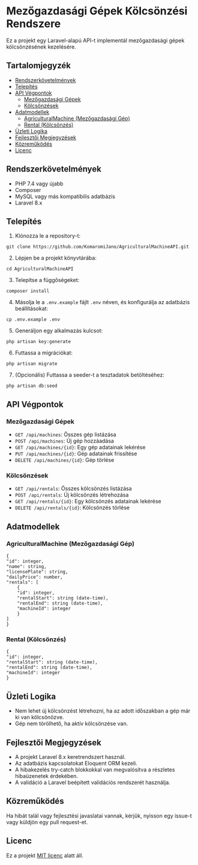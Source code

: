 # Mezőgazdasági Gépek Kölcsönzési Rendszere

Ez a projekt egy Laravel-alapú API-t implementál mezőgazdasági gépek kölcsönzésének kezelésére.

## Tartalomjegyzék

- [Rendszerkövetelmények](#rendszerkövetelmények)
- [Telepítés](#telepítés)
- [API Végpontok](#api-végpontok)
  - [Mezőgazdasági Gépek](#mezőgazdasági-gépek)
  - [Kölcsönzések](#kölcsönzések)
- [Adatmodellek](#adatmodellek)
  - [AgriculturalMachine (Mezőgazdasági Gép)](#agriculturalmachine-mezőgazdasági-gép)
  - [Rental (Kölcsönzés)](#rental-kölcsönzés)
- [Üzleti Logika](#üzleti-logika)
- [Fejlesztői Megjegyzések](#fejlesztői-megjegyzések)
- [Közreműködés](#közreműködés)
- [Licenc](#licenc)


## Rendszerkövetelmények

- PHP 7.4 vagy újabb
- Composer
- MySQL vagy más kompatibilis adatbázis
- Laravel 8.x

## Telepítés

1. Klónozza le a repository-t:
```
git clone https://github.com/KomaromiJano/AgriculturalMachineAPI.git
```

2. Lépjen be a projekt könyvtárába:
```
cd AgriculturalMachineAPI
```

3. Telepítse a függőségeket:
```
composer install
```

4. Másolja le a `.env.example` fájlt `.env` néven, és konfigurálja az adatbázis beállításokat:
```
cp .env.example .env
```
5. Generáljon egy alkalmazás kulcsot:
```
php artisan key:generate
```

6. Futtassa a migrációkat:
```
php artisan migrate
```

7. (Opcionális) Futtassa a seeder-t a tesztadatok betöltéséhez:
```
php artisan db:seed
```

## API Végpontok

### Mezőgazdasági Gépek

- `GET /api/machines`: Összes gép listázása
- `POST /api/machines`: Új gép hozzáadása
- `GET /api/machines/{id}`: Egy gép adatainak lekérése
- `PUT /api/machines/{id}`: Gép adatainak frissítése
- `DELETE /api/machines/{id}`: Gép törlése

### Kölcsönzések

- `GET /api/rentals`: Összes kölcsönzés listázása
- `POST /api/rentals`: Új kölcsönzés létrehozása
- `GET /api/rentals/{id}`: Egy kölcsönzés adatainak lekérése
- `DELETE /api/rentals/{id}`: Kölcsönzés törlése

## Adatmodellek

### AgriculturalMachine (Mezőgazdasági Gép)
```
{
"id": integer,
"name": string,
"licensePlate": string,
"dailyPrice": number,
"rentals": [
    {
    "id": integer,
    "rentalStart": string (date-time),
    "rentalEnd": string (date-time),
    "machineId": integer
    }
]
}
```

### Rental (Kölcsönzés)
```
{
"id": integer,
"rentalStart": string (date-time),
"rentalEnd": string (date-time),
"machineId": integer
}
```

## Üzleti Logika

- Nem lehet új kölcsönzést létrehozni, ha az adott időszakban a gép már ki van kölcsönözve.
- Gép nem törölhető, ha aktív kölcsönzése van.

## Fejlesztői Megjegyzések

- A projekt Laravel 8.x keretrendszert használ.
- Az adatbázis kapcsolatokat Eloquent ORM kezeli.
- A hibakezelés try-catch blokkokkal van megvalósítva a részletes hibaüzenetek érdekében.
- A validáció a Laravel beépített validációs rendszerét használja.

## Közreműködés

Ha hibát talál vagy fejlesztési javaslatai vannak, kérjük, nyisson egy issue-t vagy küldjön egy pull request-et.

## Licenc

Ez a projekt [MIT licenc](https://opensource.org/licenses/MIT) alatt áll.